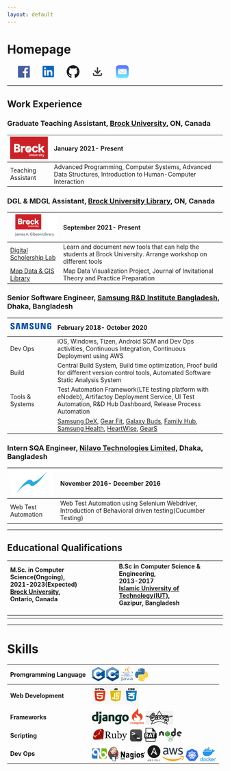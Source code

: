 ```yaml
---
layout: default
---
```


# Homepage

&nbsp; &nbsp; &nbsp; [<img src="assets/img/fblogo.png?raw=true" width="30"/>](https://www.facebook.com/mohaiminehsan.anik/)
&nbsp; &nbsp; &nbsp; [<img src="assets/img/ldlogo.PNG?raw=true" width="30"/>](https://www.linkedin.com/in/mohaimin-ehsan-02072412b)
&nbsp; &nbsp; &nbsp; [<img src="assets/img/Github.png?raw=true" width="30"/>](https://github.com/MohaiminEhsan)
&nbsp; &nbsp; &nbsp; [<img src="assets/img/Dlogo.png?raw=true" width="30"/>](https://github.com/MohaiminEhsan/Portfolio/raw/main/MohaiminEhsanCV.pdf)
&nbsp; &nbsp; &nbsp; [<img src="assets/img/email.png?raw=true" width="30"/>](mailto:mohaiminehsan@outlook.com)


---

## Work Experience

### Graduate Teaching Assistant, [Brock University](https://brocku.ca/), ON, Canada



|<img src="assets/img/BrockLogo.png?raw=true" width="110"/>| January 2021- Present          |
|:-------------|:------------------|
| Teaching Assistant | Advanced Programming, Computer Systems, Advanced Data Structures, Introduction to Human-Computer Interaction |



### DGL & MDGL Assistant, [Brock University Library](https://brocku.ca/library/), ON, Canada



| <img src="assets/img/BUL2.png?raw=true" width="120"/>       | September 2021- Present          |
|:-------------|:------------------|
| [Digital Scholership Lab](https://brocku.ca/library/dsl/) | Learn and document new tools that can help the students at Brock University. Arrange workshop on different tools  |
| [Map Data & GIS Library](https://brocku.ca/library/mdgl/)  | Map Data Visualization Project, Journal of Invitational Theory and Practice Preparation                         |



### Senior Software Engineer, [Samsung R&D Institute Bangladesh](https://research.samsung.com/srbd), Dhaka, Bangladesh



| <img src="assets/img/Samsung.png?raw=true" width="200"/>       | February 2018- October 2020          |
|:-------------|:------------------|
| Dev Ops |  iOS, Windows, Tizen, Android SCM and Dev Ops activities, Continuous Integration, Continuous Deployment using AWS |
| Build | Central Build System, Build time optimization, Proof build for different version control tools, Automated Software Static Analysis System |
| Tools & Systems  | Test Automation Framework(LTE testing platform with eNodeb), Artifactoy Deployment Service, UI Test Automation, R&D Hub Dashboard, Release Process Automation |
|  | [Samsung DeX](https://www.samsung.com/ca/apps/samsung-dex/), [Gear Fit](https://apps.apple.com/ca/app/samsung-galaxy-fit-gear-fit/id1117312500), [Galaxy Buds](https://apps.apple.com/us/app/samsung-galaxy-buds/id1491433898), [Family Hub](https://apps.apple.com/us/app/samsung-family-hub/id1194886976), [Samsung Health](https://apps.apple.com/us/app/samsung-health/id1224541484), [HeartWise](https://apps.apple.com/us/app/samsung-heartwise/id1256730970), [GearS](https://apps.apple.com/ca/app/samsung-galaxy-watch-gear-s/id1117310635) |



### Intern SQA Engineer, [Nilavo Technologies Limited](https://nilavo.com/), Dhaka, Bangladesh

|<img src="assets/img/nilavo.png?raw=true" width="100"/>| November 2016- December 2016          |
|:-------------|:------------------|
| Web Test Automation | Web Test Automation using Selenium Webdriver, Introduction of Behavioral driven testing(Cucumber Testing) |


---


## Educational Qualifications



|  M.Sc. in Computer Science(Ongoing),<br/> 2021-2023(Expected) <br/> [Brock University](https://brocku.ca/),<br/> Ontario, Canada <br/> <img width=350/>  | B.Sc in Computer Science & Engineering, <br/>2013-2017 <br/> [Islamic University of Technology(IUT)](https://www.iutoic-dhaka.edu/), <br/> Gazipur, Bangladesh <br/> <img width=350/> |
|:-------------|:------------------|
|  | |


---

# Skills


| Promgramming Language | <img src="assets/img/C.png?raw=true" width="30"/> <img src="assets/img/C++.png?raw=true" width="30"/> <img src="assets/img/java.svg?raw=true" height="35" width="30"/> <img src="assets/img/python.png?raw=true" width="30"/> |
|:-------------|:------------------|
| <b>Web Development</b> | <img src="assets/img/Web.png?raw=true" height="45" width="110"/> |
| <b>Frameworks</b> | <img src="assets/img/django.png?raw=true" height="30"/> <img src="assets/img/Codeigniter.svg?raw=true" width="32"/> <img src="assets/img/Grovvy.png?raw=true" height="32"/>|
| <b>Scripting</b> | <img src="assets/img/Ruby.jpg?raw=true" height="32"/> <img src="assets/img/Shell.png?raw=true" width="30"/> <img src="assets/img/bat.png?raw=true" height="32"/> <img src="assets/img/node.png?raw=true" height="32"/>|
| <b>Dev Ops</b> | <img src="assets/img/QB.png?raw=true" height="35"/> <img src="assets/img/Jenkins.png?raw=true" height="33"/> <img src="assets/img/nagios.png?raw=true" height="33" width="60"/> <img src="assets/img/ansible.png?raw=true" width="30"/> <img src="assets/img/AWS.png?raw=true" height="31"/> <img src="assets/img/KB.png?raw=true" width="30"/> <img src="assets/img/Docker.png?raw=true" height="32"/>|








